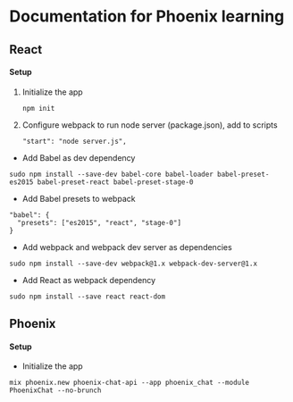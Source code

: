 # Documentation for Phoenix learning

## React
#### Setup
1. Initialize the app
   ```
   npm init
   ```
2. Configure webpack to run node server (package.json), add to scripts
   ```
   "start": "node server.js", 
   ```
* Add Babel as dev dependency
```
sudo npm install --save-dev babel-core babel-loader babel-preset-es2015 babel-preset-react babel-preset-stage-0
```
* Add Babel presets to webpack
```
"babel": {
  "presets": ["es2015", "react", "stage-0"]
}
```
* Add webpack and webpack dev server as dependencies
```
sudo npm install --save-dev webpack@1.x webpack-dev-server@1.x
```
* Add React as webpack dependency
```
sudo npm install --save react react-dom
```



## Phoenix
#### Setup
* Initialize the app
```  
mix phoenix.new phoenix-chat-api --app phoenix_chat --module PhoenixChat --no-brunch
```
